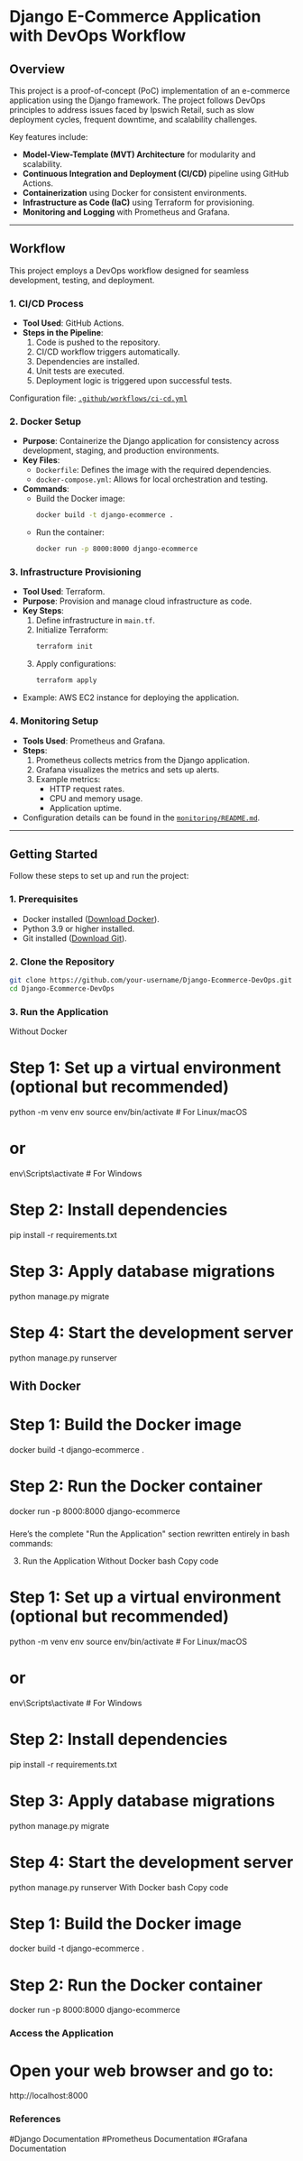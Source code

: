 # Django E-Commerce Application with DevOps Workflow

## **Overview**
This project is a proof-of-concept (PoC) implementation of an e-commerce application using the Django framework. The project follows DevOps principles to address issues faced by Ipswich Retail, such as slow deployment cycles, frequent downtime, and scalability challenges. 

Key features include:
- **Model-View-Template (MVT) Architecture** for modularity and scalability.
- **Continuous Integration and Deployment (CI/CD)** pipeline using GitHub Actions.
- **Containerization** using Docker for consistent environments.
- **Infrastructure as Code (IaC)** using Terraform for provisioning.
- **Monitoring and Logging** with Prometheus and Grafana.

---

## **Workflow**
This project employs a DevOps workflow designed for seamless development, testing, and deployment.

### **1. CI/CD Process**
- **Tool Used**: GitHub Actions.
- **Steps in the Pipeline**:
  1. Code is pushed to the repository.
  2. CI/CD workflow triggers automatically.
  3. Dependencies are installed.
  4. Unit tests are executed.
  5. Deployment logic is triggered upon successful tests.

Configuration file: [`.github/workflows/ci-cd.yml`](.github/workflows/ci-cd.yml)

### **2. Docker Setup**
- **Purpose**: Containerize the Django application for consistency across development, staging, and production environments.
- **Key Files**:
  - `Dockerfile`: Defines the image with the required dependencies.
  - `docker-compose.yml`: Allows for local orchestration and testing.
- **Commands**:
  - Build the Docker image:
    ```bash
    docker build -t django-ecommerce .
    ```
  - Run the container:
    ```bash
    docker run -p 8000:8000 django-ecommerce
    ```

### **3. Infrastructure Provisioning**
- **Tool Used**: Terraform.
- **Purpose**: Provision and manage cloud infrastructure as code.
- **Key Steps**:
  1. Define infrastructure in `main.tf`.
  2. Initialize Terraform:
     ```bash
     terraform init
     ```
  3. Apply configurations:
     ```bash
     terraform apply
     ```
- Example: AWS EC2 instance for deploying the application.

### **4. Monitoring Setup**
- **Tools Used**: Prometheus and Grafana.
- **Steps**:
  1. Prometheus collects metrics from the Django application.
  2. Grafana visualizes the metrics and sets up alerts.
  3. Example metrics:
     - HTTP request rates.
     - CPU and memory usage.
     - Application uptime.
- Configuration details can be found in the [`monitoring/README.md`](monitoring/README.md).

---

## **Getting Started**
Follow these steps to set up and run the project:

### **1. Prerequisites**
- Docker installed ([Download Docker](https://www.docker.com/products/docker-desktop)).
- Python 3.9 or higher installed.
- Git installed ([Download Git](https://git-scm.com/)).

### **2. Clone the Repository**
```bash
git clone https://github.com/your-username/Django-Ecommerce-DevOps.git
cd Django-Ecommerce-DevOps
```
### **3. Run the Application**
Without Docker
# Step 1: Set up a virtual environment (optional but recommended)
python -m venv env
source env/bin/activate  # For Linux/macOS
# or
env\Scripts\activate     # For Windows

# Step 2: Install dependencies
pip install -r requirements.txt

# Step 3: Apply database migrations
python manage.py migrate

# Step 4: Start the development server
python manage.py runserver

## With Docker
# Step 1: Build the Docker image
docker build -t django-ecommerce .

# Step 2: Run the Docker container
docker run -p 8000:8000 django-ecommerce

### 
Here’s the complete "Run the Application" section rewritten entirely in bash commands:

3. Run the Application
Without Docker
bash
Copy code
# Step 1: Set up a virtual environment (optional but recommended)
python -m venv env
source env/bin/activate  # For Linux/macOS
# or
env\Scripts\activate     # For Windows

# Step 2: Install dependencies
pip install -r requirements.txt

# Step 3: Apply database migrations
python manage.py migrate

# Step 4: Start the development server
python manage.py runserver
With Docker
bash
Copy code
# Step 1: Build the Docker image
docker build -t django-ecommerce .

# Step 2: Run the Docker container
docker run -p 8000:8000 django-ecommerce

### Access the Application
# Open your web browser and go to:
http://localhost:8000


### References
#Django Documentation
#Prometheus Documentation
#Grafana Documentation


